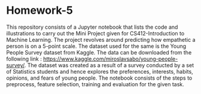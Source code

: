 # Homework-5
This repository consists of a Jupyter notebook that lists the code and illustrations to carry out the Mini Project given for CS412-Introduction to Machine Learning.
The project revolves around predicting how empathetic a person is on a 5-point scale. The dataset used for the same is the Young People Survey dataset from Kaggle. 
The data can be downloaded from the following link : https://www.kaggle.com/miroslavsabo/young-people-survey/.
The dataset was created as a result of a survey conducted by a set of Statistics students and hence explores the preferences, interests, habits, opinions, and fears of young people.
The notebook consists of the steps to preprocess, feature selection, training and evaluation for the given task.
